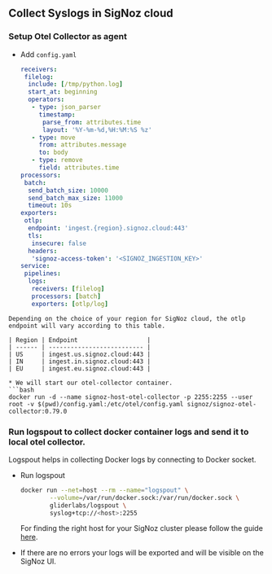 ## Collect Syslogs in SigNoz cloud

### Setup Otel Collector as agent

- Add `config.yaml`
  ```yaml {22-26}
  receivers:
   filelog:
    include: [/tmp/python.log]
    start_at: beginning
    operators:
     - type: json_parser
       timestamp:
        parse_from: attributes.time
        layout: '%Y-%m-%d,%H:%M:%S %z'
     - type: move
       from: attributes.message
       to: body
     - type: remove
       field: attributes.time
  processors:
   batch:
    send_batch_size: 10000
    send_batch_max_size: 11000
    timeout: 10s
  exporters:
   otlp:
    endpoint: 'ingest.{region}.signoz.cloud:443'
    tls:
     insecure: false
    headers:
     'signoz-access-token': '<SIGNOZ_INGESTION_KEY>'
  service:
   pipelines:
    logs:
     receivers: [filelog]
     processors: [batch]
     exporters: [otlp/log]
  ```

````
Depending on the choice of your region for SigNoz cloud, the otlp endpoint will vary according to this table.

| Region | Endpoint                   |
| ------ | -------------------------- |
| US     | ingest.us.signoz.cloud:443 |
| IN     | ingest.in.signoz.cloud:443 |
| EU     | ingest.eu.signoz.cloud:443 |

* We will start our otel-collector container.
```bash
docker run -d --name signoz-host-otel-collector -p 2255:2255 --user root -v $(pwd)/config.yaml:/etc/otel/config.yaml signoz/signoz-otel-collector:0.79.0
````

### Run logspout to collect docker container logs and send it to local otel collector.

Logspout helps in collecting Docker logs by connecting to Docker socket.

- Run logspout

  ```bash
  docker run --net=host --rm --name="logspout" \
          --volume=/var/run/docker.sock:/var/run/docker.sock \
          gliderlabs/logspout \
          syslog+tcp://<host>:2255
  ```

  For finding the right host for your SigNoz cluster please follow the guide [here](../install/troubleshooting.md#signoz-otel-collector-address-grid).

- If there are no errors your logs will be exported and will be visible on the SigNoz UI.
